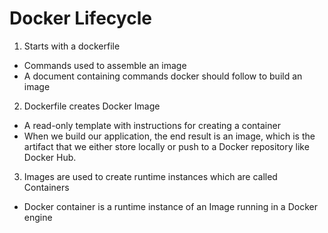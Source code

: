 # Docker Lifecycle

1. Starts with a dockerfile

- Commands used to assemble an image
- A document containing commands docker should follow to build an image

2. Dockerfile creates Docker Image

- A read-only template with instructions for creating a container
- When we build our application, the end result is an image, which is the artifact that we either store locally or push to a Docker repository like Docker Hub.

3. Images are used to create runtime instances which are called Containers

- Docker container is a runtime instance of an Image running in a Docker engine
